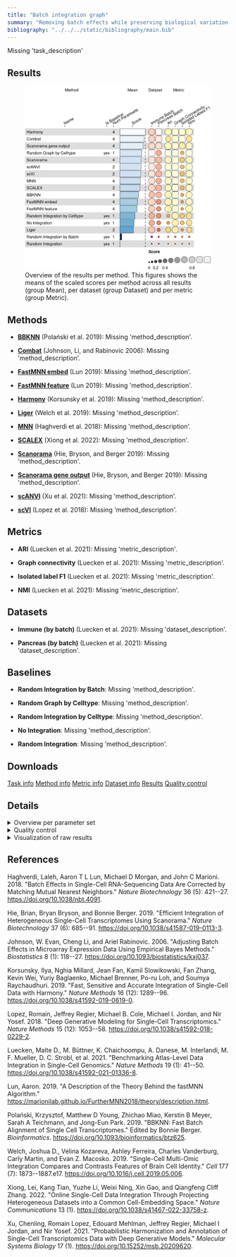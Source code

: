 ```yaml
---
title: "Batch integration graph"
summary: "Removing batch effects while preserving biological variation (graph output)"
bibliography: "../../../static/bibliography/main.bib"
---
```


<script src="index_files/libs/kePrint-0.0.1/kePrint.js"></script>
<link href="index_files/libs/lightable-0.0.1/lightable.css" rel="stylesheet" />


Missing 'task_description'

## Results

<figure>
<img src="index.markdown_strict_files/figure-markdown_strict/summary-1.png" width="699" alt="Overview of the results per method. This figures shows the means of the scaled scores per method across all results (group Mean), per dataset (group Dataset) and per metric (group Metric)." />
<figcaption aria-hidden="true">Overview of the results per method. This figures shows the means of the scaled scores per method across all results (group Mean), per dataset (group Dataset) and per metric (group Metric).</figcaption>
</figure>

## Methods

-   **[BBKNN](https://github.com/Teichlab/bbknn)** (Polański et al. 2019): Missing 'method_description'.

<!-- -->

-   **[Combat](https://scanpy.readthedocs.io/en/stable/api/scanpy.pp.combat.html)** (Johnson, Li, and Rabinovic 2006): Missing 'method_description'.

<!-- -->

-   **[FastMNN embed](https://doi.org/doi:10.18129/B9.bioc.batchelor)** (Lun 2019): Missing 'method_description'.

<!-- -->

-   **[FastMNN feature](https://doi.org/doi:10.18129/B9.bioc.batchelor)** (Lun 2019): Missing 'method_description'.

<!-- -->

-   **[Harmony](https://github.com/lilab-bcb/harmony-pytorch)** (Korsunsky et al. 2019): Missing 'method_description'.

<!-- -->

-   **[Liger](https://github.com/welch-lab/liger)** (Welch et al. 2019): Missing 'method_description'.

<!-- -->

-   **[MNN](https://github.com/chriscainx/mnnpy)** (Haghverdi et al. 2018): Missing 'method_description'.

<!-- -->

-   **[SCALEX](https://github.com/jsxlei/SCALEX)** (Xiong et al. 2022): Missing 'method_description'.

<!-- -->

-   **[Scanorama](https://github.com/brianhie/scanorama)** (Hie, Bryson, and Berger 2019): Missing 'method_description'.

<!-- -->

-   **[Scanorama gene output](https://github.com/brianhie/scanorama)** (Hie, Bryson, and Berger 2019): Missing 'method_description'.

<!-- -->

-   **[scANVI](https://github.com/YosefLab/scvi-tools)** (Xu et al. 2021): Missing 'method_description'.

<!-- -->

-   **[scVI](https://github.com/YosefLab/scvi-tools)** (Lopez et al. 2018): Missing 'method_description'.

## Metrics

-   **ARI** (Luecken et al. 2021): Missing 'metric_description'.

<!-- -->

-   **Graph connectivity** (Luecken et al. 2021): Missing 'metric_description'.

<!-- -->

-   **Isolated label F1** (Luecken et al. 2021): Missing 'metric_description'.

<!-- -->

-   **NMI** (Luecken et al. 2021): Missing 'metric_description'.

## Datasets

-   **Immune (by batch)** (Luecken et al. 2021): Missing 'dataset_description'.

<!-- -->

-   **Pancreas (by batch)** (Luecken et al. 2021): Missing 'dataset_description'.

## Baselines

-   **Random Integration by Batch**: Missing 'method_description'.

<!-- -->

-   **Random Graph by Celltype**: Missing 'method_description'.

<!-- -->

-   **Random Integration by Celltype**: Missing 'method_description'.

<!-- -->

-   **No Integration**: Missing 'method_description'.

<!-- -->

-   **Random Integration**: Missing 'method_description'.

## Downloads

<a href="data/task_info.json" class="btn btn-secondary">Task info</a>
<a href="data/method_info.json" class="btn btn-secondary">Method info</a>
<a href="data/metric_info.json" class="btn btn-secondary">Metric info</a>
<a href="data/dataset_info.json" class="btn btn-secondary">Dataset info</a>
<a href="data/results.json" class="btn btn-secondary">Results</a>
<a href="data/quality_control.json" class="btn btn-secondary">Quality control</a>

## Details

<details>
<summary>
Overview per parameter set
</summary>

<figure>
<img src="index.markdown_strict_files/figure-markdown_strict/summary_defailed-1.png" width="673" alt="Overview of the results per method and parameter set. This figures shows the means of the scaled scores per method parameter set across all results (group Mean), per dataset (group Dataset) and per metric (group Metric)." />
<figcaption aria-hidden="true">Overview of the results per method and parameter set. This figures shows the means of the scaled scores per method parameter set across all results (group Mean), per dataset (group Dataset) and per metric (group Metric).</figcaption>
</figure>

</details>
<details>
<summary>
Quality control
</summary>
<table class="table lightable-paper" style='margin-left: auto; margin-right: auto; font-family: "Arial Narrow", arial, helvetica, sans-serif; margin-left: auto; margin-right: auto;'>
 <thead>
  <tr>
   <th style="text-align:left;"> Category </th>
   <th style="text-align:left;"> Name </th>
   <th style="text-align:right;"> Value </th>
   <th style="text-align:left;"> Condition </th>
   <th style="text-align:left;"> Severity </th>
  </tr>
 </thead>
<tbody>
  <tr>
   <td style="text-align:left;" data-toggle="tooltip" data-container="body" data-placement="right" title="Dataset metadata field 'dataset_description' should be defined
  Task id: batch_integration_graph
  Field: dataset_description
"> Dataset info </td>
   <td style="text-align:left;" data-toggle="tooltip" data-container="body" data-placement="right" title="Dataset metadata field 'dataset_description' should be defined
  Task id: batch_integration_graph
  Field: dataset_description
"> Pct 'dataset_description' missing </td>
   <td style="text-align:right;" data-toggle="tooltip" data-container="body" data-placement="right" title="Dataset metadata field 'dataset_description' should be defined
  Task id: batch_integration_graph
  Field: dataset_description
"> 1.000000 </td>
   <td style="text-align:left;" data-toggle="tooltip" data-container="body" data-placement="right" title="Dataset metadata field 'dataset_description' should be defined
  Task id: batch_integration_graph
  Field: dataset_description
"> percent_missing(dataset_info, field) </td>
   <td style="text-align:left;color: red !important;" data-toggle="tooltip" data-container="body" data-placement="right" title="Dataset metadata field 'dataset_description' should be defined
  Task id: batch_integration_graph
  Field: dataset_description
"> ✗✗ </td>
  </tr>
  <tr>
   <td style="text-align:left;" data-toggle="tooltip" data-container="body" data-placement="right" title="Method metadata field 'method_description' should be defined
  Task id: batch_integration_graph
  Field: method_description
"> Method info </td>
   <td style="text-align:left;" data-toggle="tooltip" data-container="body" data-placement="right" title="Method metadata field 'method_description' should be defined
  Task id: batch_integration_graph
  Field: method_description
"> Pct 'method_description' missing </td>
   <td style="text-align:right;" data-toggle="tooltip" data-container="body" data-placement="right" title="Method metadata field 'method_description' should be defined
  Task id: batch_integration_graph
  Field: method_description
"> 1.000000 </td>
   <td style="text-align:left;" data-toggle="tooltip" data-container="body" data-placement="right" title="Method metadata field 'method_description' should be defined
  Task id: batch_integration_graph
  Field: method_description
"> percent_missing(method_info, field) </td>
   <td style="text-align:left;color: red !important;" data-toggle="tooltip" data-container="body" data-placement="right" title="Method metadata field 'method_description' should be defined
  Task id: batch_integration_graph
  Field: method_description
"> ✗✗ </td>
  </tr>
  <tr>
   <td style="text-align:left;" data-toggle="tooltip" data-container="body" data-placement="right" title="Metric metadata field 'metric_description' should be defined
  Task id: batch_integration_graph
  Field: metric_description
"> Metric info </td>
   <td style="text-align:left;" data-toggle="tooltip" data-container="body" data-placement="right" title="Metric metadata field 'metric_description' should be defined
  Task id: batch_integration_graph
  Field: metric_description
"> Pct 'metric_description' missing </td>
   <td style="text-align:right;" data-toggle="tooltip" data-container="body" data-placement="right" title="Metric metadata field 'metric_description' should be defined
  Task id: batch_integration_graph
  Field: metric_description
"> 1.000000 </td>
   <td style="text-align:left;" data-toggle="tooltip" data-container="body" data-placement="right" title="Metric metadata field 'metric_description' should be defined
  Task id: batch_integration_graph
  Field: metric_description
"> percent_missing(metric_info, field) </td>
   <td style="text-align:left;color: red !important;" data-toggle="tooltip" data-container="body" data-placement="right" title="Metric metadata field 'metric_description' should be defined
  Task id: batch_integration_graph
  Field: metric_description
"> ✗✗ </td>
  </tr>
  <tr>
   <td style="text-align:left;" data-toggle="tooltip" data-container="body" data-placement="right" title="Task metadata field 'task_description' should be defined
  Task id: batch_integration_graph
  Field: task_description
"> Task info </td>
   <td style="text-align:left;" data-toggle="tooltip" data-container="body" data-placement="right" title="Task metadata field 'task_description' should be defined
  Task id: batch_integration_graph
  Field: task_description
"> Pct 'task_description' missing </td>
   <td style="text-align:right;" data-toggle="tooltip" data-container="body" data-placement="right" title="Task metadata field 'task_description' should be defined
  Task id: batch_integration_graph
  Field: task_description
"> 1.000000 </td>
   <td style="text-align:left;" data-toggle="tooltip" data-container="body" data-placement="right" title="Task metadata field 'task_description' should be defined
  Task id: batch_integration_graph
  Field: task_description
"> percent_missing([task_info], field) </td>
   <td style="text-align:left;color: red !important;" data-toggle="tooltip" data-container="body" data-placement="right" title="Task metadata field 'task_description' should be defined
  Task id: batch_integration_graph
  Field: task_description
"> ✗✗ </td>
  </tr>
  <tr>
   <td style="text-align:left;" data-toggle="tooltip" data-container="body" data-placement="right" title="Method combat_full_scaled performs a lot better than baselines.
  Task id: batch_integration_graph
  Method id: combat_full_scaled
  Metric id: isolated_labels_f1
  Best score: 3.0647051566740684%
"> Scaling </td>
   <td style="text-align:left;" data-toggle="tooltip" data-container="body" data-placement="right" title="Method combat_full_scaled performs a lot better than baselines.
  Task id: batch_integration_graph
  Method id: combat_full_scaled
  Metric id: isolated_labels_f1
  Best score: 3.0647051566740684%
"> Best score combat_full_scaled isolated_labels_f1 </td>
   <td style="text-align:right;" data-toggle="tooltip" data-container="body" data-placement="right" title="Method combat_full_scaled performs a lot better than baselines.
  Task id: batch_integration_graph
  Method id: combat_full_scaled
  Metric id: isolated_labels_f1
  Best score: 3.0647051566740684%
"> 3.064705 </td>
   <td style="text-align:left;" data-toggle="tooltip" data-container="body" data-placement="right" title="Method combat_full_scaled performs a lot better than baselines.
  Task id: batch_integration_graph
  Method id: combat_full_scaled
  Metric id: isolated_labels_f1
  Best score: 3.0647051566740684%
"> best_score &lt;= 2 </td>
   <td style="text-align:left;color: red !important;" data-toggle="tooltip" data-container="body" data-placement="right" title="Method combat_full_scaled performs a lot better than baselines.
  Task id: batch_integration_graph
  Method id: combat_full_scaled
  Metric id: isolated_labels_f1
  Best score: 3.0647051566740684%
"> ✗ </td>
  </tr>
  <tr>
   <td style="text-align:left;" data-toggle="tooltip" data-container="body" data-placement="right" title="Method harmony_full_scaled performs a lot better than baselines.
  Task id: batch_integration_graph
  Method id: harmony_full_scaled
  Metric id: isolated_labels_f1
  Best score: 2.8549222797927465%
"> Scaling </td>
   <td style="text-align:left;" data-toggle="tooltip" data-container="body" data-placement="right" title="Method harmony_full_scaled performs a lot better than baselines.
  Task id: batch_integration_graph
  Method id: harmony_full_scaled
  Metric id: isolated_labels_f1
  Best score: 2.8549222797927465%
"> Best score harmony_full_scaled isolated_labels_f1 </td>
   <td style="text-align:right;" data-toggle="tooltip" data-container="body" data-placement="right" title="Method harmony_full_scaled performs a lot better than baselines.
  Task id: batch_integration_graph
  Method id: harmony_full_scaled
  Metric id: isolated_labels_f1
  Best score: 2.8549222797927465%
"> 2.854922 </td>
   <td style="text-align:left;" data-toggle="tooltip" data-container="body" data-placement="right" title="Method harmony_full_scaled performs a lot better than baselines.
  Task id: batch_integration_graph
  Method id: harmony_full_scaled
  Metric id: isolated_labels_f1
  Best score: 2.8549222797927465%
"> best_score &lt;= 2 </td>
   <td style="text-align:left;color: red !important;" data-toggle="tooltip" data-container="body" data-placement="right" title="Method harmony_full_scaled performs a lot better than baselines.
  Task id: batch_integration_graph
  Method id: harmony_full_scaled
  Metric id: isolated_labels_f1
  Best score: 2.8549222797927465%
"> ✗ </td>
  </tr>
</tbody>
</table>

</details>
<details>
<summary>
Visualization of raw results
</summary>

<img src="index.markdown_strict_files/figure-markdown_strict/unnamed-chunk-10-1.png" width="960" />

</details>

## References

Haghverdi, Laleh, Aaron T L Lun, Michael D Morgan, and John C Marioni. 2018. "Batch Effects in Single-Cell RNA-Sequencing Data Are Corrected by Matching Mutual Nearest Neighbors." *Nature Biotechnology* 36 (5): 421--27. <https://doi.org/10.1038/nbt.4091>.

Hie, Brian, Bryan Bryson, and Bonnie Berger. 2019. "Efficient Integration of Heterogeneous Single-Cell Transcriptomes Using Scanorama." *Nature Biotechnology* 37 (6): 685--91. <https://doi.org/10.1038/s41587-019-0113-3>.

Johnson, W. Evan, Cheng Li, and Ariel Rabinovic. 2006. "Adjusting Batch Effects in Microarray Expression Data Using Empirical Bayes Methods." *Biostatistics* 8 (1): 118--27. <https://doi.org/10.1093/biostatistics/kxj037>.

Korsunsky, Ilya, Nghia Millard, Jean Fan, Kamil Slowikowski, Fan Zhang, Kevin Wei, Yuriy Baglaenko, Michael Brenner, Po-ru Loh, and Soumya Raychaudhuri. 2019. "Fast, Sensitive and Accurate Integration of Single-Cell Data with Harmony." *Nature Methods* 16 (12): 1289--96. <https://doi.org/10.1038/s41592-019-0619-0>.

Lopez, Romain, Jeffrey Regier, Michael B. Cole, Michael I. Jordan, and Nir Yosef. 2018. "Deep Generative Modeling for Single-Cell Transcriptomics." *Nature Methods* 15 (12): 1053--58. <https://doi.org/10.1038/s41592-018-0229-2>.

Luecken, Malte D., M. Büttner, K. Chaichoompu, A. Danese, M. Interlandi, M. F. Mueller, D. C. Strobl, et al. 2021. "Benchmarking Atlas-Level Data Integration in Single-Cell Genomics." *Nature Methods* 19 (1): 41--50. <https://doi.org/10.1038/s41592-021-01336-8>.

Lun, Aaron. 2019. "A Description of the Theory Behind the fastMNN Algorithm." <https://marionilab.github.io/FurtherMNN2018/theory/description.html>.

Polański, Krzysztof, Matthew D Young, Zhichao Miao, Kerstin B Meyer, Sarah A Teichmann, and Jong-Eun Park. 2019. "BBKNN: Fast Batch Alignment of Single Cell Transcriptomes." Edited by Bonnie Berger. *Bioinformatics*. <https://doi.org/10.1093/bioinformatics/btz625>.

Welch, Joshua D., Velina Kozareva, Ashley Ferreira, Charles Vanderburg, Carly Martin, and Evan Z. Macosko. 2019. "Single-Cell Multi-Omic Integration Compares and Contrasts Features of Brain Cell Identity." *Cell* 177 (7): 1873--1887.e17. <https://doi.org/10.1016/j.cell.2019.05.006>.

Xiong, Lei, Kang Tian, Yuzhe Li, Weixi Ning, Xin Gao, and Qiangfeng Cliff Zhang. 2022. "Online Single-Cell Data Integration Through Projecting Heterogeneous Datasets into a Common Cell-Embedding Space." *Nature Communications* 13 (1). <https://doi.org/10.1038/s41467-022-33758-z>.

Xu, Chenling, Romain Lopez, Edouard Mehlman, Jeffrey Regier, Michael I Jordan, and Nir Yosef. 2021. "Probabilistic Harmonization and Annotation of Single-Cell Transcriptomics Data with Deep Generative Models." *Molecular Systems Biology* 17 (1). <https://doi.org/10.15252/msb.20209620>.
